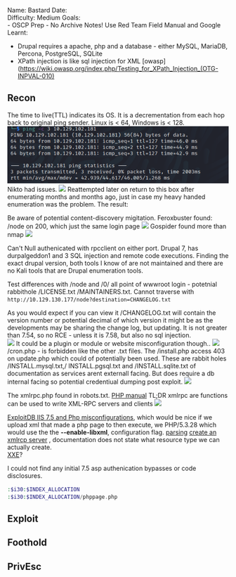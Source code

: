 
Name: Bastard
Date:  
Difficulty:  Medium
Goals:  
	- OSCP Prep
	- No Archive Notes! Use Red Team Field Manual and Google
Learnt:
- Drupal requires a apache, php and a database - either MySQL, MariaDB, Percona, PostgreSQL, SQLite
- XPath injection is like sql injection for XML [owasp](https://wiki.owasp.org/index.php/Testing_for_XPath_Injection_(OTG-INPVAL-010)

## Recon

The time to live(TTL) indicates its OS. It is a decrementation from each hop back to original ping sender. Linux is < 64, Windows is < 128.
![ping](HackTheBox/Retired-Machines/Bastard/Screenshots/ping.png)
Nikto had issues.
![](nikto-error-limit-reached.png)
Reattempted later on return to this box after enumerating months and months ago, just in case my heavy handed enumeration was the problem. The result:

Be aware of potential content-discovery migitation. Feroxbuster found: /node on 200, which just the same login page
![](doesnotlikedirbusting.png)
Gospider found more than nmap
![](gospider.png)

Can't Null authenicated with rpcclient on either port. Drupal 7, has durpalgeddon1 and 3 SQL injection and remote code executions. Finding the exact drupal version, both tools I know of are not maintained and there are no Kali tools that are Drupal enumeration tools.

Test differences with /node and /0/ all point of wwwroot login - potetnial rabbithole
/LICENSE.txt /MAINTAINERS.txt. Cannot traverse with `http://10.129.130.177/node?destination=CHANGELOG.txt`

As you would expect if you can view it /CHANGELOG.txt will contain the version number or potential decimal of which version it might be as the developments may be sharing the change log, but updating. It is not greater than 7.54, so no RCE - unless it is 7.58, but also no sql injection.  
![](drupalversion.png)
It could be a plugin or module or website misconfiguration though..
![](searchsploitdrupal.png)
 /cron.php - is forbidden like the other .txt files. The /install.php access 403 on update.php which could of potentially been used. These are rabbit holes /INSTALL.mysql.txt,/ INSTALL.pgsql.txt and /INSTALL.sqlite.txt of documentation as services arent externall facing. But does require a db internal facing so potential credentiual dumping  post exploit.
 ![](requiresadb.png) 

The xmlrpc.php found in robots.txt. [PHP manual](https://www.php.net/manual/en/book.xmlrpc.php) TL;DR xmlrpc are functions can be used to write XML-RPC servers and clients
![](xmlrpc.png)

[ExploitDB IIS 7.5 and Php misconfigurations](https://www.exploit-db.com/exploits/19033), which would be nice if we upload xml that made a php page to then execute, we PHP/5.3.28 which would use the the **--enable-libxml**, configuration flag. [parsing](https://www.php.net/manual/en/function.xmlrpc-parse-method-descriptions.php) [create an xmlrcp server](https://www.php.net/manual/en/function.xmlrpc-server-create.php) , documentation does not state what resource type we can actually create.  
[XXE](https://github.com/swisskyrepo/PayloadsAllTheThings/tree/master/XXE%20Injection#exploiting-xxe-to-retrieve-files)?

I could not find any initial 7.5 asp authenication bypasses or code disclosures.
```php
:$i30:$INDEX_ALLOCATION
:$i30:$INDEX_ALLOCATION/phppage.php
```

## Exploit

## Foothold

## PrivEsc

      
